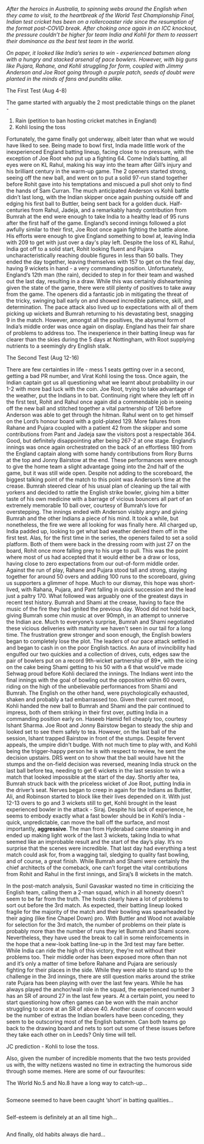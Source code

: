 <p><!-- wp:paragraph --></p>
<p><em>After the heroics in Australia, to spinning webs around the English when they came to visit, to the heartbreak of the World Test Championship Final, Indian test cricket has been on a rollercoaster ride since the resumption of the format post-COVID break. After choking once again in an ICC knockout, the pressure couldn’t be higher for team India and Kohli for them to reassert their dominance as the best test team in the world.</em></p>
<p><!-- /wp:paragraph --></p>
<p><!-- wp:paragraph --></p>
<p><em>On paper, it looked like India’s series to win - experienced batsmen along with a hungry and stacked arsenal of pace bowlers. However, with big guns like Pujara, Rahane, and Kohli struggling for form, coupled with Jimmy Anderson and Joe Root going through a purple patch, seeds of doubt were planted in the minds of fans and pundits alike.&nbsp;</em></p>
<p><!-- /wp:paragraph --></p>
<p><!-- wp:paragraph --></p>
<p>The First Test (Aug 4-8)</p>
<p><!-- /wp:paragraph --></p>
<p><!-- wp:paragraph --></p>
<p>The game started with arguably the 2 most predictable things on the planet -&nbsp;</p>
<p><!-- /wp:paragraph --></p>
<p><!-- wp:list {"ordered":true} --></p>
<ol>
<li>Rain (petition to ban hosting cricket matches in England)</li>
<li>Kohli losing the toss</li>
</ol>
<p><!-- /wp:list --></p>
<p><!-- wp:paragraph --></p>
<p>Fortunately, the game finally got underway, albeit later than what we would have liked to see. Being made to bowl first, India made little work of the inexperienced England batting lineup, facing close to no pressure, with the exception of Joe Root who put up a fighting 64. Come India’s batting, all eyes were on KL Rahul, making his way into the team after Gill’s injury and his brilliant century in the warm-up game. The 2 openers started strong, seeing off the new ball, and went on to put a solid 97-run stand together before Rohit gave into his temptations and miscued a pull shot only to find the hands of Sam Curran. The much anticipated Anderson vs Kohli battle didn’t last long, with the Indian skipper once again pushing outside off and edging his first ball to Buttler, being sent back for a golden duck. Half-centuries from Rahul, Jadeja, and a remarkably handy contribution from Bumrah at the end were enough to take India to a healthy lead of 95 runs after the first half of the game. England’s second innings followed a plot awfully similar to their first, Joe Root once again fighting the battle alone. His efforts were enough to give England something to bowl at, leaving India with 209 to get with just over a day's play left. Despite the loss of KL Rahul, India got off to a solid start, Rohit looking fluent and Pujara uncharacteristically reaching double figures in less than 50 balls. They ended the day together, leaving themselves with 157 to get on the final day, having 9 wickets in hand - a very commanding position. Unfortunately, England’s 12th man (the rain), decided to step in for their team and washed out the last day, resulting in a draw. While this was certainly disheartening given the state of the game, there were still plenty of positives to take away from the game. The openers did a fantastic job in mitigating the threat of the tricky, swinging ball early on and showed incredible patience, skill, and determination. The pace attack also lived up to expectations with all of them picking up wickets and Bumrah returning to his devastating best, snagging 9 in the match. However, amongst all the positives, the abysmal form of India’s middle order was once again on display. England has their fair share of problems to address too. The inexperience in their batting lineup was far clearer than the skies during the 5 days at Nottingham, with Root supplying nutrients to a seemingly dry English stalk.</p>
<p><!-- /wp:paragraph --></p>
<p><!-- wp:paragraph --></p>
<p>The Second Test (Aug 12-16)&nbsp;</p>
<p><!-- /wp:paragraph --></p>
<p><!-- wp:paragraph --></p>
<p>There are few certainties in life - mess 1 seats getting over in a second, getting a bad PR number, and Virat Kohli losing the toss. Once again, the Indian captain got us all questioning what we learnt about probability in our 1-2 with more bad luck with the coin. Joe Root, trying to take advantage of the weather, put the Indians in to bat. Continuing right where they left off in the first test, Rohit and Rahul once again did a commendable job in seeing off the new ball and stitched together a vital partnership of 126 before Anderson was able to get through the hitman. Rahul went on to get himself on the Lord’s honour board with a gold-plated 129. More failures from Rahane and Pujara coupled with a patient 42 from the skipper and some contributions from Pant and Jadeja saw the visitors post a respectable 364. Good, but definitely disappointing after being 267-2 at one stage. England’s innings was once again orchestrated on the back of an effortless 180 from the England captain along with some handy contributions from Rory Burns at the top and Jonny Bairstow at the end. These performances were enough to give the home team a slight advantage going into the 2nd half of the game, but it was still wide open. Despite not adding to the scoreboard, the biggest talking point of the match to this point was Anderson’s time at the crease. Bumrah steered clear of his usual plan of cleaning up the tail with yorkers and decided to rattle the English strike bowler, giving him a bitter taste of his own medicine with a barrage of vicious bouncers all part of an extremely memorable 10 ball over, courtesy of Bumrah’s love for overstepping. The innings ended with Anderson visibly angry and giving Bumrah and the other Indians a piece of his mind. It took a while, but nonetheless, the fire we were all looking for was finally here. All charged up, India padded up, looking to get what bad weather denied them off in the first test. Alas, for the first time in the series, the openers failed to set a solid platform. Both of them were back in the dressing room with just 27 on the board, Rohit once more falling prey to his urge to pull. This was the point where most of us had accepted that it would either be a draw or loss, having close to zero expectations from our out-of-form middle order. Against the run of play, Rahane and Pujara stood tall and strong, staying together for around 50 overs and adding 100 runs to the scoreboard, giving us supporters a glimmer of hope. Much to our dismay, this hope was short-lived, with Rahana, Pujara, and Pant falling in quick succession and the lead just a paltry 170. What followed was arguably one of the greatest days in recent test history. Bumrah and Shami at the crease, having to face the music of the fire they had ignited the previous day. Wood did not hold back, giving Bumrah some chin music at over 90mph, in an attempt to unnerve the Indian ace. Much to everyone’s surprise, Bumrah and Shami negotiated these vicious deliveries with maturity we haven't seen in our tail for a long time. The frustration grew stronger and soon enough, the English bowlers began to completely lose the plot. The leaders of our pace attack settled in and began to cash in on the poor English tactics. An aura of invincibility had engulfed our two quickies and a collection of drives, cuts, edges saw the pair of bowlers put on a record 9th-wicket partnership of 89*, with the icing on the cake being Shami getting to his 50 with a 6 that would’ve made Sehwag proud before Kohli declared the innings. The Indians went into the final innings with the goal of bowling out the opposition within 60 overs, riding on the high of the unbelievable performances from Shami and Bumrah. The English on the other hand, were psychologically exhausted, shaken and probably a tad embarrassed too. Given their current mood, Kohli handed the new ball to Bumrah and Shami and the pair continued to impress, both of them striking in their first over, putting India in a commanding position early on. Haseeb Hamid fell cheaply too, courtesy Ishant Sharma. Joe Root and Jonny Bairstow began to steady the ship and looked set to see them safely to tea. However, on the last ball of the session, Ishant trapped Bairstow in front of the stumps. Despite fervent appeals, the umpire didn’t budge. With not much time to play with, and Kohli being the trigger-happy person he is with respect to review, he sent the decision upstairs. DRS went on to show that the ball would have hit the stumps and the on-field decision was reversed, meaning India struck on the last ball before tea, needing to get 6 wickets in the last session to win a match that looked impossible at the start of the day. Shortly after tea, Bumrah struck back with the priceless wicket of Joe Root, putting India in the driver’s seat. Nerves began to creep in again for the Indians as Buttler, Ali, and Robinson started to block like their lives depended on it. With just 12-13 overs to go and 3 wickets still to get, Kohli brought in the least experienced bowler in the attack - Siraj. Despite his lack of experience, he seems to embody exactly what a fast bowler should be in Kohli’s India - quick, unpredictable, can move the ball off the surface, and most importantly, <strong>aggressive</strong>. The man from Hyderabad came steaming in and ended up making light work of the last 3 wickets, taking India to what seemed like an improbable result and the start of the day’s play. It’s no surprise that the scenes were incredible. That last day had everything a test match could ask for, from a wagging tail, sledging to quality fast bowling, and of course, a great finish. While Bumrah and Shami were certainly the chief architects of the comeback, one can’t forget the vital contributions from Rohit and Rahul in the first innings, and Siraj’s 8 wickets in the match.</p>
<p><!-- /wp:paragraph --></p>
<p><!-- wp:paragraph --></p>
<p>In the post-match analysis, Sunil Gavaskar wasted no time in criticizing the English team, calling them a 2-man squad, which in all honesty doesn’t seem to be far from the truth. The hosts clearly have a lot of problems to sort out before the 3rd match. As expected, their batting lineup looked fragile for the majority of the match and their bowling was spearheaded by their aging (like fine Chapel Down) pro. With Buttler and Wood not available for selection for the 3rd match, the number of problems on their plate is probably more than the number of runs they let Bumrah and Shami score. Nevertheless, they have used the break to call in some reinforcements in the hope that a new-look batting line-up in the 3rd test may fare better. While India can ride the high of this victory, they’re not without their problems too. Their middle order has been exposed more often than not and it’s only a matter of time before Rahane and Pujara are seriously fighting for their places in the side. While they were able to stand up to the challenge in the 3rd innings, there are still question marks around the strike rate Pujara has been playing with over the last few years. While he has always played the anchor/wall role in the squad, the experienced number 3 has an SR of around 27 in the last few years. At a certain point, you need to start questioning how often games can be won with the main anchor struggling to score at an SR of above 40. Another cause of concern would be the number of extras the Indian bowlers have been conceding, they seem to be outscoring most of the English batsmen. Can both teams go back to the drawing board and nets to sort out some of these issues before they take each other on in Leeds? Only time will tell.&nbsp;</p>
<p><!-- /wp:paragraph --></p>
<p><!-- wp:paragraph --></p>
<p>JC prediction - Kohli to lose the toss.&nbsp;</p>
<p><!-- /wp:paragraph --></p>
<p><!-- wp:paragraph --></p>
<p>Also, given the number of incredible moments that the two tests provided us with, the witty netizens wasted no time in extracting the humorous side through some memes. Here are some of our favourites:</p>
<p><!-- /wp:paragraph --></p>
<p><!-- wp:paragraph --></p>
<p>The World No.5 and No.8 have a long way to catch-up...</p>
<p><!-- /wp:paragraph --></p>
<p><!-- wp:image --></p>
<figure class="wp-block-image"><img src="{{ site.baseurl }}/assets/2021/08/TJY3w7fkeIrCQNWbRI28WeKaRgs_U1oQ0YWQDDxAbb3N1cM6ZNmXxS7kRS1m-9iEMLjDYykOa1ODNkbBpI9j3pfH0Lq4TzppdTgdg0gFMboS40tWpZSFg11RJnfaNZxu9dTciBY=s0" alt="" /></figure>
<p><!-- /wp:image --></p>
<p><!-- wp:paragraph --></p>
<p>Someone seemed to have been caught ‘short’ in batting qualities...</p>
<p><!-- /wp:paragraph --></p>
<p><!-- wp:image --></p>
<figure class="wp-block-image"><img src="{{ site.baseurl }}/assets/2021/08/ZRdqc9OoB-5D4WArAuxQVGpmGSmxbFjGd8xbwDVvc7Ae-YgPhOxOSnx0bykBJiTLii2wy1mKib4ecVsDYA0G_GpVPtpUrOfzgX-S5_4C6esqqywXH8a0-gNHHFQi7dA6n9v-A_Q=s0" alt="" /></figure>
<p><!-- /wp:image --></p>
<p><!-- wp:paragraph --></p>
<p>Self-esteem is definitely at an all time high...</p>
<p><!-- /wp:paragraph --></p>
<p><!-- wp:image --></p>
<figure class="wp-block-image"><img src="{{ site.baseurl }}/assets/2021/08/XjU8IEkfYei_yNvEb21_a19xmFYlu_lmXiF7TkWNZjUzcU-0dARCoJ7-agRy_GRdQ6_HN6JTqx0sQpoSYSpCeri2gMC5HiHW9DhAWBtcjCrxm_fmItOYOwX8_2g_BZ_F61Z27II=s0" alt="" /></figure>
<p><!-- /wp:image --></p>
<p><!-- wp:paragraph --></p>
<p>And finally, old habits always die hard...</p>
<p><!-- /wp:paragraph --></p>
<p><!-- wp:image --></p>
<figure class="wp-block-image"><img src="{{ site.baseurl }}/assets/2021/08/VTOZ0aDrznQTGw_D0RekE7PfFxYfF2Qdf-cLlLNvSJZrrNJOrDfB73z3BiyTPOLDnDvED-irz4u1JKOCM3-BHaBKCNYS7WDHI2C1QXPs37Ur33Ai_cHKidKwb11gG7ySfk_EI_w=s0" alt="" /></figure>
<p><!-- /wp:image --></p>
